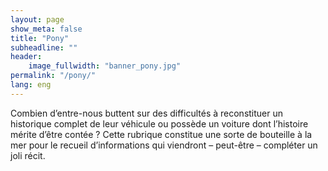 ```yaml
---
layout: page
show_meta: false
title: "Pony"
subheadline: ""
header:
    image_fullwidth: "banner_pony.jpg"
permalink: "/pony/"
lang: eng
---
```


Combien d’entre-nous buttent sur des difficultés à reconstituer un historique complet de leur véhicule ou possède un voiture dont l’histoire mérite d’être contée ? Cette rubrique constitue une sorte de bouteille à la mer pour le recueil d’informations qui viendront – peut-être – compléter un joli récit.
